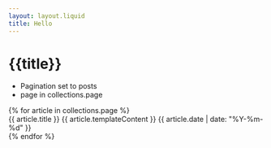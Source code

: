 ```yaml
---
layout: layout.liquid
title: Hello
---
```


<h1>{{title}}</h1>

<ul>
<li> Pagination set to posts</li>
<li> page in collections.page</li>
</ul>

<section>
  {% for article in collections.page %}
  <article>
   {{ article.title }}
    {{ article.templateContent }} {{ article.date | date: "%Y-%m-%d" }}
  </article>
  {% endfor %}
</section>
